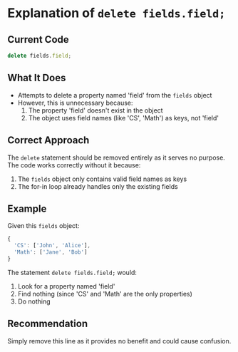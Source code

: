 # Explanation of `delete fields.field;`

## Current Code
```javascript
delete fields.field;
```

## What It Does
- Attempts to delete a property named 'field' from the `fields` object
- However, this is unnecessary because:
  1. The property 'field' doesn't exist in the object
  2. The object uses field names (like 'CS', 'Math') as keys, not 'field'

## Correct Approach
The `delete` statement should be removed entirely as it serves no purpose. The code works correctly without it because:
1. The `fields` object only contains valid field names as keys
2. The for-in loop already handles only the existing fields

## Example
Given this `fields` object:
```javascript
{
  'CS': ['John', 'Alice'],
  'Math': ['Jane', 'Bob']
}
```

The statement `delete fields.field;` would:
1. Look for a property named 'field'
2. Find nothing (since 'CS' and 'Math' are the only properties)
3. Do nothing

## Recommendation
Simply remove this line as it provides no benefit and could cause confusion.
